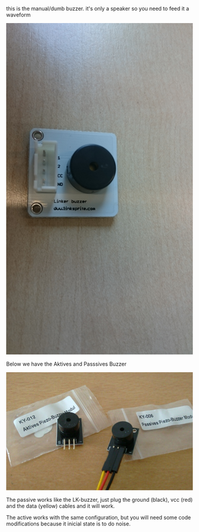 this is the manual/dumb buzzer. it's only a speaker so you need to feed it a waveform

![image of device](pic1.JPG)

Below we have the Aktives and Passsives Buzzer

![image of device](pic2.jpg)

The passive works like the LK-buzzer, just plug the ground (black), vcc (red) and the data (yellow) cables and it will work.

The active works with the same configuration, but you will need some code modifications because it inicial state is to do noise.
